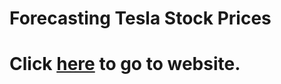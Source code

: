 <h1>Forecasting Tesla Stock Prices<h1>
Click <a href="https://cassandraczobit.github.io/Tesla-Stock-Prices/.">here</a> to go to website.
